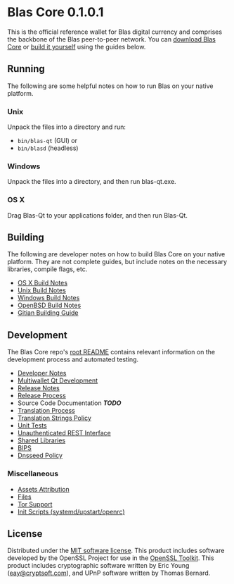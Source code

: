 Blas Core 0.1.0.1
=====================

This is the official reference wallet for Blas digital currency and comprises the backbone of the Blas peer-to-peer network. You can [download Blas Core](https://blakestar.com/downloads/) or [build it yourself](#building) using the guides below.

Running
---------------------
The following are some helpful notes on how to run Blas on your native platform.

### Unix

Unpack the files into a directory and run:

- `bin/blas-qt` (GUI) or
- `bin/blasd` (headless)

### Windows

Unpack the files into a directory, and then run blas-qt.exe.

### OS X

Drag Blas-Qt to your applications folder, and then run Blas-Qt.

Building
---------------------
The following are developer notes on how to build Blas Core on your native platform. They are not complete guides, but include notes on the necessary libraries, compile flags, etc.

- [OS X Build Notes](build-osx.md)
- [Unix Build Notes](build-unix.md)
- [Windows Build Notes](build-windows.md)
- [OpenBSD Build Notes](build-openbsd.md)
- [Gitian Building Guide](gitian-building.md)

Development
---------------------
The Blas Core repo's [root README](/README.md) contains relevant information on the development process and automated testing.

- [Developer Notes](developer-notes.md)
- [Multiwallet Qt Development](multiwallet-qt.md)
- [Release Notes](release-notes.md)
- [Release Process](release-process.md)
- Source Code Documentation ***TODO***
- [Translation Process](translation_process.md)
- [Translation Strings Policy](translation_strings_policy.md)
- [Unit Tests](unit-tests.md)
- [Unauthenticated REST Interface](REST-interface.md)
- [Shared Libraries](shared-libraries.md)
- [BIPS](bips.md)
- [Dnsseed Policy](dnsseed-policy.md)

### Miscellaneous
- [Assets Attribution](assets-attribution.md)
- [Files](files.md)
- [Tor Support](tor.md)
- [Init Scripts (systemd/upstart/openrc)](init.md)

License
---------------------
Distributed under the [MIT software license](http://www.opensource.org/licenses/mit-license.php).
This product includes software developed by the OpenSSL Project for use in the [OpenSSL Toolkit](https://www.openssl.org/). This product includes
cryptographic software written by Eric Young ([eay@cryptsoft.com](mailto:eay@cryptsoft.com)), and UPnP software written by Thomas Bernard.
